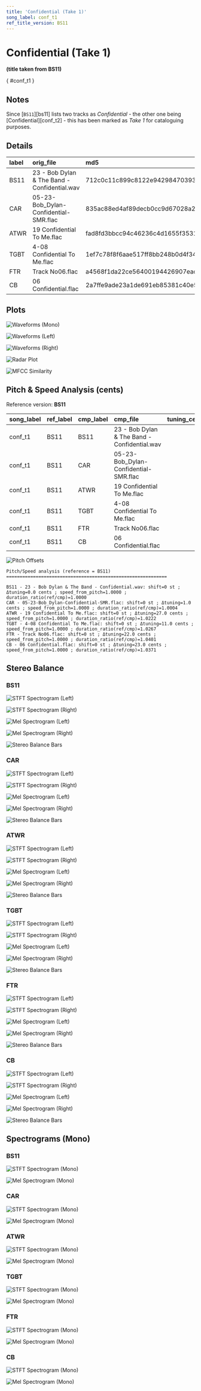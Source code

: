 ```yaml
---
title: 'Confidential (Take 1)'
song_label: conf_t1
ref_title_version: BS11
---
```


# Confidential (Take 1)

**(title taken from BS11)**

[](){ #conf_t1 }

## Notes

Since [`BS11`][bs11] lists two tracks as _Confidential_ - the other one being [Confidential][conf_t2] - this has been marked as _Take 1_ for cataloguing purposes.


## Details

| label | orig_file                                    | md5                              | disc | track | duration_sec | duration_fmt | loudness | loudness_left | loudness_right | loudness_balance |       rms |  rms_left | rms_right | rms_balance |   lr_corr | spectral_centroid |
| :---- | :------------------------------------------- | :------------------------------- | ---: | ----: | -----------: | :----------- | -------: | ------------: | -------------: | ---------------: | --------: | --------: | --------: | ----------: | --------: | ----------------: |
| BS11  | 23 - Bob Dylan & The Band - Confidential.wav | 712c0c11c899c8122e94298470393e3a |    5 |    23 |      96.5067 | 01:36:507    | -18.6832 |       -18.371 |       -18.3178 |       -0.0531442 |   0.11043 |   0.11376 |  0.113236 | 0.000523835 |   0.85935 |           1991.37 |
| CAR   | 05-23-Bob_Dylan-Confidential-SMR.flac        | 835ac88ed4af89decb0cc9d67028a215 |    5 |    23 |      96.4667 | 01:36:467    | -18.6832 |      -18.3699 |       -18.3185 |       -0.0513629 |   0.11048 |  0.113811 |  0.113288 | 0.000522397 |   0.85935 |            1806.5 |
| ATWR  | 19 Confidential To Me.flac                   | fad8fd3bbcc94c46236c4d1655f35315 |    4 |    19 |      94.4133 | 01:34:413    | -20.1084 |       -17.223 |       -16.7672 |        -0.455787 | 0.0867207 |  0.116955 |  0.113086 |  0.00386944 | 0.0319667 |           2097.23 |
| TGBT  | 4-08 Confidential To Me.flac                 | 1ef7c78f8f6aae517ff8bb248b0d4f34 |    4 |     8 |           94 | 01:34:000    | -21.5273 |       -16.461 |       -21.8406 |          5.37964 | 0.0731546 |  0.119191 | 0.0699323 |   0.0492585 | 0.0367521 |           1953.58 |
| FTR   | Track No06.flac                              | a4568f1da22ce56400194426907eaccf |    6 |     6 |      92.7867 | 01:32:787    | -24.3968 |      -19.4188 |       -24.7271 |          5.30823 | 0.0535417 | 0.0833238 | 0.0519636 |   0.0313601 | 0.0917253 |           1070.91 |
| CB    | 06 Confidential.flac                         | 2a7ffe9ade23a1de691eb85381c40e57 |    6 |     6 |      93.0533 | 01:33:053    | -24.4156 |      -19.4351 |       -24.7372 |          5.30205 | 0.0533619 | 0.0830727 | 0.0517618 |   0.0313109 | 0.0918169 |           1072.63 |

## Plots

![Waveforms (Mono)](../assets/songs/conf_t1/conf_t1-waveforms_Mono.png)

![Waveforms (Left)](../assets/songs/conf_t1/conf_t1-waveforms_L.png)

![Waveforms (Right)](../assets/songs/conf_t1/conf_t1-waveforms_R.png)

![Radar Plot](../assets/songs/conf_t1/conf_t1-radar_plot.png)

![MFCC Similarity](../assets/songs/conf_t1/conf_t1-similarity_matrix.png)

## Pitch & Speed Analysis (cents)

Reference version: **BS11**

| song_label | ref_label | cmp_label | cmp_file                                     | tuning_cents_cmp | tuning_cents_ref | delta_tuning_cents | semitone_shift_vs_ref | chroma_similarity | speed_factor_from_pitch | duration_ratio_ref_over_cmp |
| :--------- | :-------- | :-------- | :------------------------------------------- | ---------------: | ---------------: | -----------------: | --------------------: | ----------------: | ----------------------: | --------------------------: |
| conf_t1    | BS11      | BS11      | 23 - Bob Dylan & The Band - Confidential.wav |              -26 |              -26 |                  0 |                     0 |                 1 |                       1 |                           1 |
| conf_t1    | BS11      | CAR       | 05-23-Bob_Dylan-Confidential-SMR.flac        |              -25 |              -26 |                  1 |                     0 |          0.999985 |                       1 |                     1.00041 |
| conf_t1    | BS11      | ATWR      | 19 Confidential To Me.flac                   |                1 |              -26 |                 27 |                     0 |          0.987688 |                       1 |                     1.02217 |
| conf_t1    | BS11      | TGBT      | 4-08 Confidential To Me.flac                 |              -15 |              -26 |                 11 |                     0 |           0.98702 |                       1 |                     1.02667 |
| conf_t1    | BS11      | FTR       | Track No06.flac                              |               -4 |              -26 |                 22 |                     0 |          0.986621 |                       1 |                     1.04009 |
| conf_t1    | BS11      | CB        | 06 Confidential.flac                         |               -3 |              -26 |                 23 |                     0 |          0.986423 |                       1 |                     1.03711 |

![Pitch Offsets](../assets/songs/conf_t1/conf_t1-pitch_offsets.png)

```text
Pitch/Speed analysis (reference = BS11)
============================================================

BS11 - 23 - Bob Dylan & The Band - Confidential.wav: shift=0 st ; Δtuning=0.0 cents ; speed_from_pitch=1.0000 ; duration_ratio(ref/cmp)=1.0000
CAR - 05-23-Bob_Dylan-Confidential-SMR.flac: shift=0 st ; Δtuning=1.0 cents ; speed_from_pitch=1.0000 ; duration_ratio(ref/cmp)=1.0004
ATWR - 19 Confidential To Me.flac: shift=0 st ; Δtuning=27.0 cents ; speed_from_pitch=1.0000 ; duration_ratio(ref/cmp)=1.0222
TGBT - 4-08 Confidential To Me.flac: shift=0 st ; Δtuning=11.0 cents ; speed_from_pitch=1.0000 ; duration_ratio(ref/cmp)=1.0267
FTR - Track No06.flac: shift=0 st ; Δtuning=22.0 cents ; speed_from_pitch=1.0000 ; duration_ratio(ref/cmp)=1.0401
CB - 06 Confidential.flac: shift=0 st ; Δtuning=23.0 cents ; speed_from_pitch=1.0000 ; duration_ratio(ref/cmp)=1.0371

```

## Stereo Balance

### BS11

![STFT Spectrogram (Left)](../assets/songs/conf_t1/conf_t1-BS11_spectrogram_L.png)

![STFT Spectrogram (Right)](../assets/songs/conf_t1/conf_t1-BS11_spectrogram_R.png)

![Mel Spectrogram (Left)](../assets/songs/conf_t1/conf_t1-BS11_melspec_L.png)

![Mel Spectrogram (Right)](../assets/songs/conf_t1/conf_t1-BS11_melspec_R.png)

![Stereo Balance Bars](../assets/songs/conf_t1/conf_t1-BS11_balance.png)

### CAR

![STFT Spectrogram (Left)](../assets/songs/conf_t1/conf_t1-CAR_spectrogram_L.png)

![STFT Spectrogram (Right)](../assets/songs/conf_t1/conf_t1-CAR_spectrogram_R.png)

![Mel Spectrogram (Left)](../assets/songs/conf_t1/conf_t1-CAR_melspec_L.png)

![Mel Spectrogram (Right)](../assets/songs/conf_t1/conf_t1-CAR_melspec_R.png)

![Stereo Balance Bars](../assets/songs/conf_t1/conf_t1-CAR_balance.png)

### ATWR

![STFT Spectrogram (Left)](../assets/songs/conf_t1/conf_t1-ATWR_spectrogram_L.png)

![STFT Spectrogram (Right)](../assets/songs/conf_t1/conf_t1-ATWR_spectrogram_R.png)

![Mel Spectrogram (Left)](../assets/songs/conf_t1/conf_t1-ATWR_melspec_L.png)

![Mel Spectrogram (Right)](../assets/songs/conf_t1/conf_t1-ATWR_melspec_R.png)

![Stereo Balance Bars](../assets/songs/conf_t1/conf_t1-ATWR_balance.png)

### TGBT

![STFT Spectrogram (Left)](../assets/songs/conf_t1/conf_t1-TGBT_spectrogram_L.png)

![STFT Spectrogram (Right)](../assets/songs/conf_t1/conf_t1-TGBT_spectrogram_R.png)

![Mel Spectrogram (Left)](../assets/songs/conf_t1/conf_t1-TGBT_melspec_L.png)

![Mel Spectrogram (Right)](../assets/songs/conf_t1/conf_t1-TGBT_melspec_R.png)

![Stereo Balance Bars](../assets/songs/conf_t1/conf_t1-TGBT_balance.png)

### FTR

![STFT Spectrogram (Left)](../assets/songs/conf_t1/conf_t1-FTR_spectrogram_L.png)

![STFT Spectrogram (Right)](../assets/songs/conf_t1/conf_t1-FTR_spectrogram_R.png)

![Mel Spectrogram (Left)](../assets/songs/conf_t1/conf_t1-FTR_melspec_L.png)

![Mel Spectrogram (Right)](../assets/songs/conf_t1/conf_t1-FTR_melspec_R.png)

![Stereo Balance Bars](../assets/songs/conf_t1/conf_t1-FTR_balance.png)

### CB

![STFT Spectrogram (Left)](../assets/songs/conf_t1/conf_t1-CB_spectrogram_L.png)

![STFT Spectrogram (Right)](../assets/songs/conf_t1/conf_t1-CB_spectrogram_R.png)

![Mel Spectrogram (Left)](../assets/songs/conf_t1/conf_t1-CB_melspec_L.png)

![Mel Spectrogram (Right)](../assets/songs/conf_t1/conf_t1-CB_melspec_R.png)

![Stereo Balance Bars](../assets/songs/conf_t1/conf_t1-CB_balance.png)

## Spectrograms (Mono)

### BS11

![STFT Spectrogram (Mono)](../assets/songs/conf_t1/conf_t1-BS11_spectrogram_Mono.png)

![Mel Spectrogram (Mono)](../assets/songs/conf_t1/conf_t1-BS11_melspec_Mono.png)

### CAR

![STFT Spectrogram (Mono)](../assets/songs/conf_t1/conf_t1-CAR_spectrogram_Mono.png)

![Mel Spectrogram (Mono)](../assets/songs/conf_t1/conf_t1-CAR_melspec_Mono.png)

### ATWR

![STFT Spectrogram (Mono)](../assets/songs/conf_t1/conf_t1-ATWR_spectrogram_Mono.png)

![Mel Spectrogram (Mono)](../assets/songs/conf_t1/conf_t1-ATWR_melspec_Mono.png)

### TGBT

![STFT Spectrogram (Mono)](../assets/songs/conf_t1/conf_t1-TGBT_spectrogram_Mono.png)

![Mel Spectrogram (Mono)](../assets/songs/conf_t1/conf_t1-TGBT_melspec_Mono.png)

### FTR

![STFT Spectrogram (Mono)](../assets/songs/conf_t1/conf_t1-FTR_spectrogram_Mono.png)

![Mel Spectrogram (Mono)](../assets/songs/conf_t1/conf_t1-FTR_melspec_Mono.png)

### CB

![STFT Spectrogram (Mono)](../assets/songs/conf_t1/conf_t1-CB_spectrogram_Mono.png)

![Mel Spectrogram (Mono)](../assets/songs/conf_t1/conf_t1-CB_melspec_Mono.png)